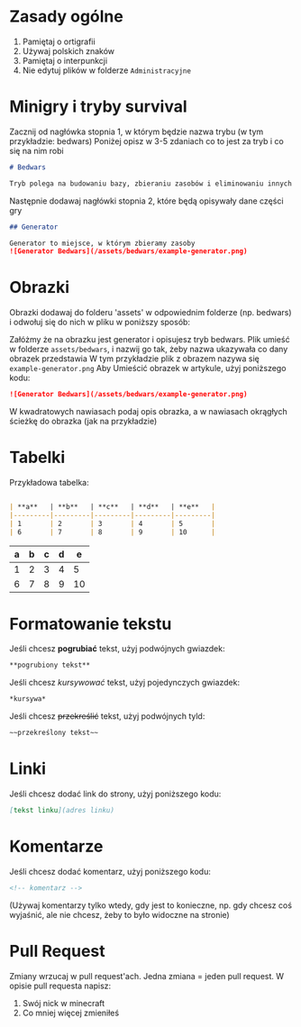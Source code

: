 # Zasady ogólne

1. Pamiętaj o ortigrafii
2. Używaj polskich znaków
3. Pamiętaj o interpunkcji
4. Nie edytuj plików w folderze `Administracyjne`

# Minigry i tryby survival

Zacznij od nagłówka stopnia 1, w którym będzie nazwa trybu (w tym przykładzie: bedwars)
Poniżej opisz w 3-5 zdaniach co to jest za tryb i co się na nim robi

```md
# Bedwars

Tryb polega na budowaniu bazy, zbieraniu zasobów i eliminowaniu innych graczy
```

Następnie dodawaj nagłówki stopnia 2, które będą opisywały dane części gry

```md
## Generator

Generator to miejsce, w którym zbieramy zasoby
![Generator Bedwars](/assets/bedwars/example-generator.png)
```

# Obrazki

Obrazki dodawaj do folderu 'assets' w odpowiednim folderze (np. bedwars) i odwołuj się do nich w pliku w poniższy
sposób:

Załóżmy że na obrazku jest generator i opisujesz tryb bedwars.
Plik umieść w folderze `assets/bedwars`, i nazwij go tak, żeby nazwa ukazywała co dany obrazek przedstawia
W tym przykładzie plik z obrazem nazywa się `example-generator.png`
Aby Umieścić obrazek w artykule, użyj poniższego kodu:

```md
![Generator Bedwars](/assets/bedwars/example-generator.png)
```

W kwadratowych nawiasach podaj opis obrazka, a w nawiasach okrągłych ścieżkę do obrazka (jak na przykładzie)

# Tabelki

Przykładowa tabelka:

```md

| **a**   | **b**   | **c**   | **d**   | **e**   |
|---------|---------|---------|---------|---------|
| 1       | 2       | 3       | 4       | 5       |
| 6       | 7       | 8       | 9       | 10      |
```

| **a** | **b** | **c** | **d** | **e** |
|-------|-------|-------|-------|-------|
| 1     | 2     | 3     | 4     | 5     |
| 6     | 7     | 8     | 9     | 10    |

# Formatowanie tekstu

Jeśli chcesz **pogrubiać** tekst, użyj podwójnych gwiazdek:

```md
**pogrubiony tekst**
```

Jeśli chcesz *kursywować* tekst, użyj pojedynczych gwiazdek:

```md
*kursywa*
```

Jeśli chcesz ~~przekreślić~~ tekst, użyj podwójnych tyld:

```md
~~przekreślony tekst~~
```

# Linki

Jeśli chcesz dodać link do strony, użyj poniższego kodu:

```md
[tekst linku](adres linku)
```

# Komentarze

Jeśli chcesz dodać komentarz, użyj poniższego kodu:

```md
<!-- komentarz -->
```

(Używaj komentarzy tylko wtedy, gdy jest to konieczne, np. gdy chcesz coś wyjaśnić, ale nie chcesz, żeby to było
widoczne na stronie)

# Pull Request

Zmiany wrzucaj w pull request'ach.
Jedna zmiana = jeden pull request.
W opisie pull requesta napisz:

1. Swój nick w minecraft
2. Co mniej więcej zmieniłeś


